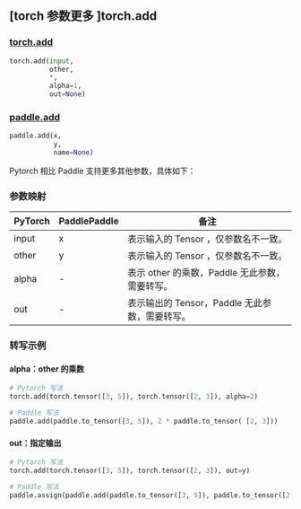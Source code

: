 ## [torch 参数更多 ]torch.add

### [torch.add](https://pytorch.org/docs/stable/generated/torch.add.html?highlight=add#torch.add)

```python
torch.add(input,
          other,
          *,
          alpha=1,
          out=None)
```

### [paddle.add](https://www.paddlepaddle.org.cn/documentation/docs/zh/api/paddle/add_cn.html#add)

```python
paddle.add(x,
           y,
           name=None)
```

Pytorch 相比 Paddle 支持更多其他参数，具体如下：

### 参数映射

| PyTorch | PaddlePaddle | 备注                                                     |
| ------- | ------------ | -------------------------------------------------------- |
| input   | x            | 表示输入的 Tensor ，仅参数名不一致。                     |
| other   | y            | 表示输入的 Tensor ，仅参数名不一致。                     |
| alpha   | -            | 表示 other 的乘数，Paddle 无此参数，需要转写。   |
| out     | -            | 表示输出的 Tensor，Paddle 无此参数，需要转写。 |


### 转写示例

#### alpha：other 的乘数

```python
# Pytorch 写法
torch.add(torch.tensor([3, 5]), torch.tensor([2, 3]), alpha=2)

# Paddle 写法
paddle.add(paddle.to_tensor([3, 5]), 2 * paddle.to_tensor( [2, 3]))
```

#### out：指定输出

```python
# Pytorch 写法
torch.add(torch.tensor([3, 5]), torch.tensor([2, 3]), out=y)

# Paddle 写法
paddle.assign(paddle.add(paddle.to_tensor([3, 5]), paddle.to_tensor([2, 3])), y)
```
